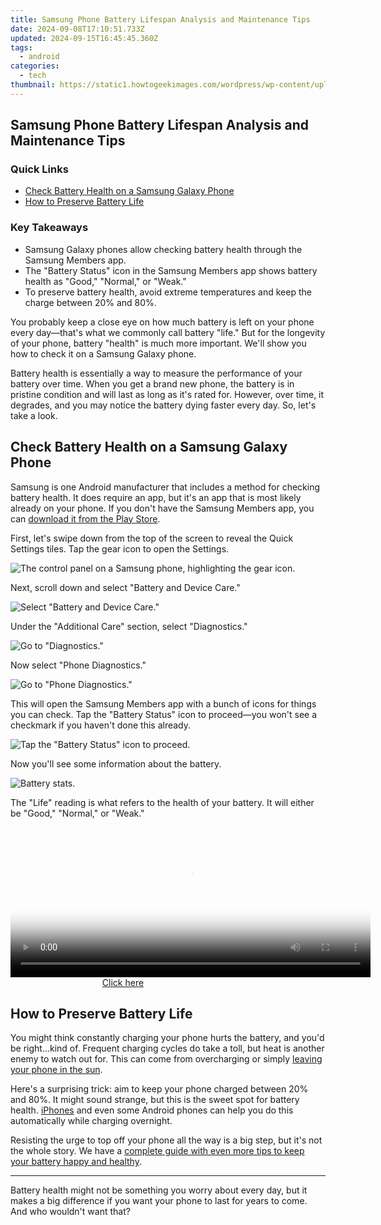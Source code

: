 ```yaml
---
title: Samsung Phone Battery Lifespan Analysis and Maintenance Tips
date: 2024-09-08T17:10:51.733Z
updated: 2024-09-15T16:45:45.360Z
tags:
  - android
categories:
  - tech
thumbnail: https://static1.howtogeekimages.com/wordpress/wp-content/uploads/2024/05/a-samsung-phone-with-the-battery-status-screen.jpg
---
```


## Samsung Phone Battery Lifespan Analysis and Maintenance Tips

### Quick Links

* [Check Battery Health on a Samsung Galaxy Phone](https://screen-sharing-recording.techidaily.com/updated-2024-approved-dreamlands-choice-ultimate-10-affordable-rpg-games/)
* [How to Preserve Battery Life](https://screen-recording.techidaily.com/in-2024-streamlining-your-ps3-gaming-archive/)

### Key Takeaways

* Samsung Galaxy phones allow checking battery health through the Samsung Members app.
* The "Battery Status" icon in the Samsung Members app shows battery health as "Good," "Normal," or "Weak."
* To preserve battery health, avoid extreme temperatures and keep the charge between 20% and 80%.

 You probably keep a close eye on how much battery is left on your phone every day—that's what we commonly call battery "life." But for the longevity of your phone, battery "health" is much more important. We'll show you how to check it on a Samsung Galaxy phone.

 Battery health is essentially a way to measure the performance of your battery over time. When you get a brand new phone, the battery is in pristine condition and will last as long as it's rated for. However, over time, it degrades, and you may notice the battery dying faster every day. So, let's take a look.

##  Check Battery Health on a Samsung Galaxy Phone

 Samsung is one Android manufacturer that includes a method for checking battery health. It does require an app, but it's an app that is most likely already on your phone. If you don't have the Samsung Members app, you can [download it from the Play Store](https://www.anrdoezrs.net/links/3607085/type/dlg/sid/UUhtgUeUpU2003023/https://play.google.com/store/apps/details?id=com.samsung.android.voc&hl=en%5FUS&gl=US).

 First, let's swipe down from the top of the screen to reveal the Quick Settings tiles. Tap the gear icon to open the Settings.

![The control panel on a Samsung phone, highlighting the gear icon.](https://static1.howtogeekimages.com/wordpress/wp-content/uploads/2023/09/screenshot_20230922_132910_nova-launcher.jpg) 

 Next, scroll down and select "Battery and Device Care."

![Select "Battery and Device Care."](https://static1.howtogeekimages.com/wordpress/wp-content/uploads/2023/09/screenshot_20230922_132921_settings.jpg) 

 Under the "Additional Care" section, select "Diagnostics."

![Go to "Diagnostics."](https://static1.howtogeekimages.com/wordpress/wp-content/uploads/2023/09/screenshot_20230922_132936_device-care.jpg) 

 Now select "Phone Diagnostics."

![Go to "Phone Diagnostics."](https://static1.howtogeekimages.com/wordpress/wp-content/uploads/2023/09/screenshot_20230922_133016_samsung-members.jpg) 

 This will open the Samsung Members app with a bunch of icons for things you can check. Tap the "Battery Status" icon to proceed—you won't see a checkmark if you haven't done this already.

![Tap the "Battery Status" icon to proceed.](https://static1.howtogeekimages.com/wordpress/wp-content/uploads/2023/09/screenshot_20230922_133021_samsung-members.jpg) 

 Now you'll see some information about the battery.

![Battery stats.](https://static1.howtogeekimages.com/wordpress/wp-content/uploads/2023/09/screenshot_20230922_133030_samsung-members.jpg) 

 The "Life" reading is what refers to the health of your battery. It will either be "Good," "Normal," or "Weak."

<!-- affiliate ads begin -->
<span id="1993645">
					<video width="576" height="240" style="cursor:pointer"
           poster="//a.impactradius-go.com/display-clicktoplayimage/1993645.png"
           onclick="if(!this.playClicked){this.play();this.setAttribute('controls',true);this.playClicked=true;}">
	   <source src="//a.impactradius-go.com/display-ad/22993-1993645">
	   <img src="//a.impactradius-go.com/display-clicktoplayimage/1993645.png" style="border: none; height: 100%; width: 100%; object-fit: contain">
	</video>
	<div style="width:360px;text-align:center"><a href="javascript:window.open(decodeURIComponent('https%3A%2F%2Fhomestyler.sjv.io%2Fc%2F5597632%2F1993645%2F22993'), '_blank');void(0);">Click here</a></div>
</span>
<img height="0" width="0" src="https://imp.pxf.io/i/5597632/1993645/22993" style="position:absolute;visibility:hidden;" border="0" />
<!-- affiliate ads end -->

##  How to Preserve Battery Life

 You might think constantly charging your phone hurts the battery, and you'd be right...kind of. Frequent charging cycles do take a toll, but heat is another enemy to watch out for. This can come from overcharging or simply [leaving your phone in the sun](https://youtube-videos.techidaily.com/elevating-online-presence-how-to-flawlessly-transmit-upside-down-videos-on-youtube/).

 Here's a surprising trick: aim to keep your phone charged between 20% and 80%. It might sound strange, but this is the sweet spot for battery health. [iPhones](https://android-unlock.techidaily.com/in-2024-how-to-unlock-vivo-y27-5g-bootloader-easily-by-drfone-android/) and even some Android phones can help you do this automatically while charging overnight.

 Resisting the urge to top off your phone all the way is a big step, but it's not the whole story. We have a [complete guide with even more tips to keep your battery happy and healthy](https://facebook-video-content.techidaily.com/new-in-2024-unlock-potential-in-social-media-storytelling-fb-slideshows/).

---

 Battery health might not be something you worry about every day, but it makes a big difference if you want your phone to last for years to come. And who wouldn't want that?

<ins class="adsbygoogle"
     style="display:block"
     data-ad-format="autorelaxed"
     data-ad-client="ca-pub-7571918770474297"
     data-ad-slot="1223367746"></ins>

<ins class="adsbygoogle"
     style="display:block"
     data-ad-client="ca-pub-7571918770474297"
     data-ad-slot="8358498916"
     data-ad-format="auto"
     data-full-width-responsive="true"></ins>



